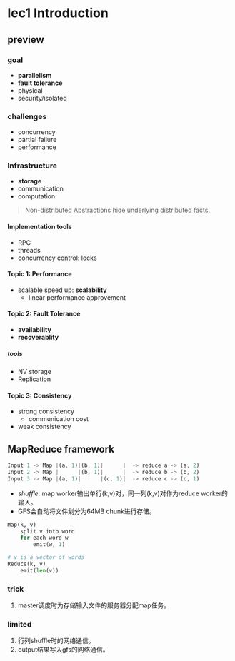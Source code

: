 # lec1 Introduction

## preview

### goal

+ **parallelism**
+ **fault tolerance**
+ physical
+ security/isolated

### challenges

+ concurrency
+ partial failure
+ performance

### Infrastructure

+ **storage**
+ communication
+ computation

> Non-distributed Abstractions hide underlying distributed facts.

#### Implementation tools

+ RPC
+ threads
+ concurrency control: locks

#### Topic 1: Performance

+ scalable speed up: **scalability**
  + linear performance approvement

#### Topic 2: Fault Tolerance

+ **availability**
+ **recoverablity**

##### tools

+ NV storage
+ Replication

#### Topic 3: Consistency

+ strong consistency
  + communication cost
+ weak consistency

## MapReduce framework

```rust
Input 1 -> Map |(a, 1)|(b, 1)|      |  -> reduce a -> (a, 2)
Input 2 -> Map |      |(b, 1)|      |  -> reduce b -> (b, 2)
Input 3 -> Map |(a, 1)|      |(c, 1)|  -> reduce c -> (c, 1)

```

+ *shuffle*: map worker输出单行(k,v)对，同一列(k,v)对作为reduce worker的输入。
+ GFS会自动将文件划分为64MB chunk进行存储。

```python
Map(k, v)
    split v into word
    for each word w
        emit(w, 1)

# v is a vector of words
Reduce(k, v)
    emit(len(v))
```

### trick

1. master调度时为存储输入文件的服务器分配map任务。

### limited

1. 行列shuffle时的网络通信。
2. output结果写入gfs的网络通信。
